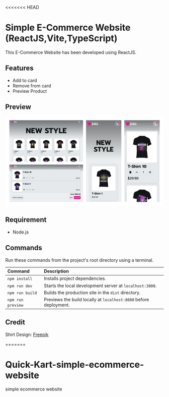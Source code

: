 <<<<<<< HEAD
# Simple E-Commerce Website (ReactJS,Vite,TypeScript)

This E-Commerce Website has been developed using ReactJS.

## Features
- Add to card
- Remove from card
- Preview Product

## Preview
![Preview](/Preview.png)

## Requirement
- Node.js

## Commands
Run these commands from the project's root directory using a terminal.

| Command           | Description                                                       |
| :---------------- | :---------------------------------------------------------------- |
| `npm install`     | Installs project dependencies.                                    |
| `npm run dev`     | Starts the local development server at `localhost:3000`.          |
| `npm run build`   | Builds the production site in the `dist` directory.               |
| `npm run preview` | Previews the build locally at `localhost:8080` before deployment. |

## Credit
Shirt Design: [Freepik](https://www.freepik.com/)

=======
# Quick-Kart-simple-ecommerce-website
simple ecommerce website 
